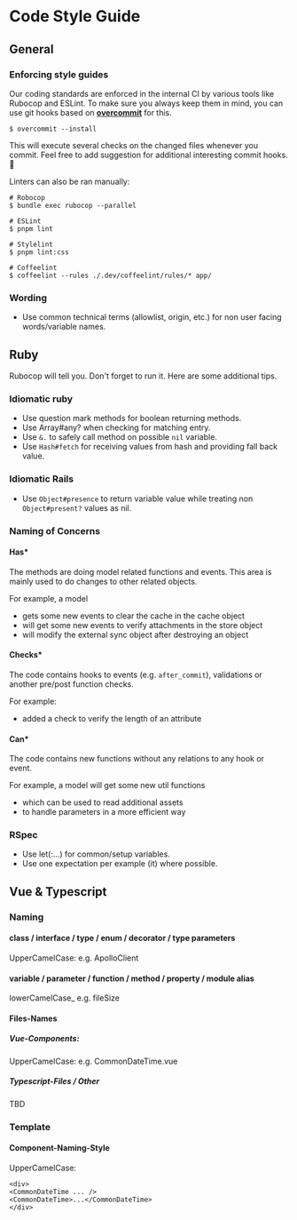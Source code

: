 # Code Style Guide

## General

### Enforcing style guides

Our coding standards are enforced in the internal CI by various tools like Rubocop and ESLint.
To make sure you always keep them in mind, you can use git hooks based on [**overcommit**](https://github.com/sds/overcommit) for this.

```screen
$ overcommit --install
```

This will execute several checks on the changed files whenever you commit.
Feel free to add suggestion for additional interesting commit hooks. 🚀

Linters can also be ran manually:

```screen
# Robocop
$ bundle exec rubocop --parallel

# ESLint
$ pnpm lint

# Stylelint
$ pnpm lint:css

# Coffeelint
$ coffeelint --rules ./.dev/coffeelint/rules/* app/
```

### Wording

- Use common technical terms (allowlist, origin, etc.) for non user facing words/variable names.

## Ruby

Rubocop will tell you. Don't forget to run it. Here are some additional tips.

### Idiomatic ruby

- Use question mark methods for boolean returning methods.
- Use Array#any? when checking for matching entry.
- Use `&.` to safely call method on possible `nil` variable.
- Use `Hash#fetch` for receiving values from hash and providing fall back value.

### Idiomatic Rails

- Use `Object#presence` to return variable value while treating non `Object#present?` values as nil.

### Naming of Concerns

#### Has*

The methods are doing model related functions and events.
This area is mainly used to do changes to other related objects.

For example, a model
* gets some new events to clear the cache in the cache object
* will get some new events to verify attachments in the store object
* will modify the external sync object after destroying an object

#### Checks*

The code contains hooks to events (e.g. `after_commit`), validations or another pre/post function checks.

For example:
* added a check to verify the length of an attribute

#### Can*

The code contains new functions without any relations to any hook or event.

For example, a model will get some new util functions
* which can be used to read additional assets
* to handle parameters in a more efficient way

### RSpec

- Use let(:...) for common/setup variables.
- Use one expectation per example (it) where possible.

## Vue & Typescript

### Naming

#### class / interface / type / enum / decorator / type parameters

UpperCamelCase: e.g. ApolloClient

#### variable / parameter / function / method / property / module alias

lowerCamelCase_ e.g. fileSize

#### Files-Names

##### Vue-Components:

UpperCamelCase: e.g. CommonDateTime.vue

##### Typescript-Files / Other

TBD

### Template

#### Component-Naming-Style

UpperCamelCase:

```
<div>
<CommonDateTime ... />
<CommonDateTime>...</CommonDateTime>
</div>
```
